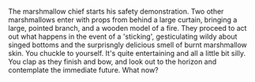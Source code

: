 The marshmallow chief starts his safety demonstration. 
Two other marshmallows enter with props from behind a large curtain, 
bringing a large, pointed branch, and a wooden model of a fire. 
They proceed to act out what happens in the event of a 'sticking', 
gesticulating wildy about singed bottoms and the surprisngly delicious smell of burnt marshmallow skin. 
You chuckle to yourself. It's quite entertaining and all a little bit silly. 
You clap as they finish and bow, and look out to the horizon and contemplate the immediate future.
What now?